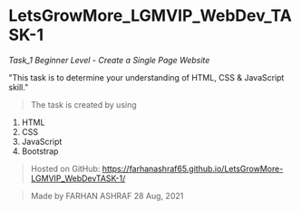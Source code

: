 # LetsGrowMore_LGMVIP_WebDev_TASK-1

*Task_1 Beginner Level - Create a Single Page Website*

"This task is to determine your understanding of HTML, CSS & JavaScript skill."

>The task is created by using 
  1. HTML 
  2. CSS
  3. JavaScript 
  4. Bootstrap

>Hosted on GitHub: https://farhanashraf65.github.io/LetsGrowMore-LGMVIP_WebDevTASK-1/

>Made by FARHAN ASHRAF 28 Aug, 2021
